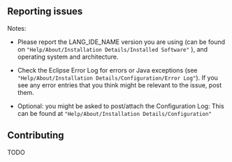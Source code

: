 ## Reporting issues

 Notes:

 * Please report the LANG_IDE_NAME version you are using (can be found on `"Help/About/Installation Details/Installed Software"` ),
 and operating system and architecture.
 * Check the Eclipse Error Log for errors or Java exceptions (see 
 `"Help/About/Installation Details/Configuration/Error Log"`). 
 If you see any error entries that you think might be relevant to the issue, post them.

 * Optional: you might be asked to post/attach the Configuration Log: This can be found at `"Help/About/Installation Details/Configuration"`

## Contributing

TODO